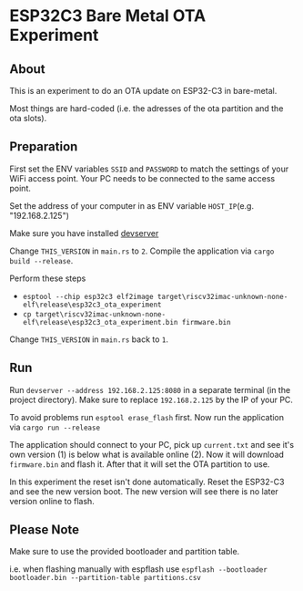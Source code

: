 # ESP32C3 Bare Metal OTA Experiment

## About

This is an experiment to do an OTA update on ESP32-C3 in bare-metal.

Most things are hard-coded (i.e. the adresses of the ota partition and the ota slots).

## Preparation

First set the ENV variables `SSID` and `PASSWORD` to match the settings of your WiFi access point.
Your PC needs to be connected to the same access point.

Set the address of your computer in as ENV variable `HOST_IP`(e.g. "192.168.2.125")

Make sure you have installed [devserver](https://crates.io/crates/devserver)

Change `THIS_VERSION` in `main.rs` to `2`. Compile the application via `cargo build --release`.

Perform these steps
- `esptool --chip esp32c3 elf2image target\riscv32imac-unknown-none-elf\release\esp32c3_ota_experiment`
- `cp target\riscv32imac-unknown-none-elf\release\esp32c3_ota_experiment.bin firmware.bin`

Change `THIS_VERSION` in `main.rs` back to `1`.

## Run

Run `devserver --address 192.168.2.125:8080` in a separate terminal (in the project directory). Make sure to replace `192.168.2.125` by the IP of your PC.

To avoid problems run `esptool erase_flash` first. Now run the application via `cargo run --release`

The application should connect to your PC, pick up `current.txt` and see it's own version (1) is below what is available online (2).
Now it will download `firmware.bin` and flash it. After that it will set the OTA partition to use.

In this experiment the reset isn't done automatically. Reset the ESP32-C3 and see the new version boot.
The new version will see there is no later version online to flash.

## Please Note

Make sure to use the provided bootloader and partition table.

i.e. when flashing manually with espflash use `espflash --bootloader bootloader.bin --partition-table partitions.csv`
